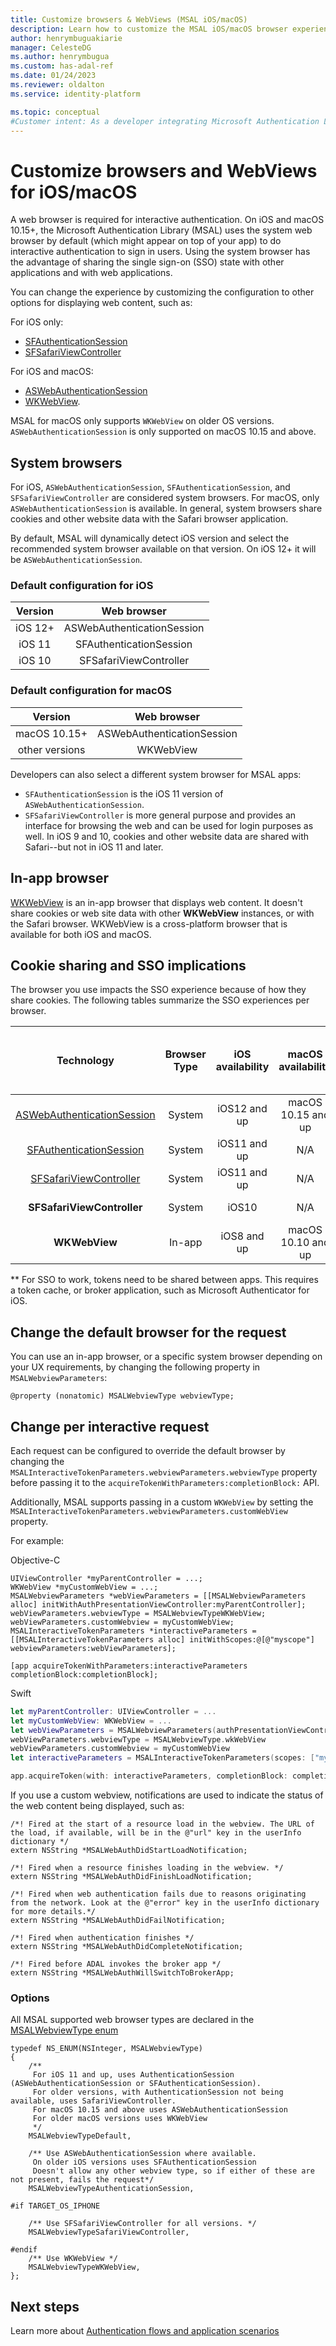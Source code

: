 ```yaml
---
title: Customize browsers & WebViews (MSAL iOS/macOS)
description: Learn how to customize the MSAL iOS/macOS browser experience to sign in users.
author: henrymbuguakiarie
manager: CelesteDG
ms.author: henrymbugua
ms.custom: has-adal-ref
ms.date: 01/24/2023
ms.reviewer: oldalton
ms.service: identity-platform

ms.topic: conceptual
#Customer intent: As a developer integrating Microsoft Authentication Library (MSAL) into my iOS/macOS app, I want to customize the web browser or WebView used for interactive authentication, so that I can provide a seamless and consistent user experience within my app.
---
```


# Customize browsers and WebViews for iOS/macOS

A web browser is required for interactive authentication. On iOS and macOS 10.15+, the Microsoft Authentication Library (MSAL) uses the system web browser by default (which might appear on top of your app) to do interactive authentication to sign in users. Using the system browser has the advantage of sharing the single sign-on (SSO) state with other applications and with web applications.

You can change the experience by customizing the configuration to other options for displaying web content, such as:

For iOS only:

- [SFAuthenticationSession](https://developer.apple.com/documentation/safariservices/sfauthenticationsession?language=objc)
- [SFSafariViewController](https://developer.apple.com/documentation/safariservices/sfsafariviewcontroller?language=objc)

For iOS and macOS:

- [ASWebAuthenticationSession](https://developer.apple.com/documentation/authenticationservices/aswebauthenticationsession?language=objc)
- [WKWebView](https://developer.apple.com/documentation/webkit/wkwebview?language=objc).

MSAL for macOS only supports `WKWebView` on older OS versions. `ASWebAuthenticationSession` is only supported on macOS 10.15 and above.

## System browsers

For iOS, `ASWebAuthenticationSession`, `SFAuthenticationSession`, and `SFSafariViewController` are considered system browsers. For macOS, only `ASWebAuthenticationSession` is available. In general, system browsers share cookies and other website data with the Safari browser application.

By default, MSAL will dynamically detect iOS version and select the recommended system browser available on that version. On iOS 12+ it will be `ASWebAuthenticationSession`.

### Default configuration for iOS

| Version |        Web browser         |
| :-----: | :------------------------: |
| iOS 12+ | ASWebAuthenticationSession |
| iOS 11  |  SFAuthenticationSession   |
| iOS 10  |   SFSafariViewController   |

### Default configuration for macOS

|    Version     |        Web browser         |
| :------------: | :------------------------: |
|  macOS 10.15+  | ASWebAuthenticationSession |
| other versions |         WKWebView          |

Developers can also select a different system browser for MSAL apps:

- `SFAuthenticationSession` is the iOS 11 version of `ASWebAuthenticationSession`.
- `SFSafariViewController` is more general purpose and provides an interface for browsing the web and can be used for login purposes as well. In iOS 9 and 10, cookies and other website data are shared with Safari--but not in iOS 11 and later.

## In-app browser

[WKWebView](https://developer.apple.com/documentation/webkit/wkwebview) is an in-app browser that displays web content. It doesn't share cookies or web site data with other **WKWebView** instances, or with the Safari browser. WKWebView is a cross-platform browser that is available for both iOS and macOS.

## Cookie sharing and SSO implications

The browser you use impacts the SSO experience because of how they share cookies. The following tables summarize the SSO experiences per browser.

|                                                        Technology                                                         | Browser Type | iOS availability | macOS availability | Shares cookies and other data |  MSAL availability   |                 SSO |
| :-----------------------------------------------------------------------------------------------------------------------: | :----------: | :--------------: | :----------------: | :---------------------------: | :------------------: | ------------------: |
| [ASWebAuthenticationSession](https://developer.apple.com/documentation/authenticationservices/aswebauthenticationsession) |    System    |   iOS12 and up   | macOS 10.15 and up |              Yes              | iOS and macOS 10.15+ | w/ Safari instances |
|        [SFAuthenticationSession](https://developer.apple.com/documentation/safariservices/sfauthenticationsession)        |    System    |   iOS11 and up   |        N/A         |              Yes              |       iOS only       | w/ Safari instances |
|         [SFSafariViewController](https://developer.apple.com/documentation/safariservices/sfsafariviewcontroller)         |    System    |   iOS11 and up   |        N/A         |              No               |       iOS only       |              No\*\* |
|                                                **SFSafariViewController**                                                 |    System    |      iOS10       |        N/A         |              Yes              |       iOS only       | w/ Safari instances |
|                                                       **WKWebView**                                                       |    In-app    |   iOS8 and up    | macOS 10.10 and up |              No               |    iOS and macOS     |              No\*\* |

\*\* For SSO to work, tokens need to be shared between apps. This requires a token cache, or broker application, such as Microsoft Authenticator for iOS.

## Change the default browser for the request

You can use an in-app browser, or a specific system browser depending on your UX requirements, by changing the following property in `MSALWebviewParameters`:

```objc
@property (nonatomic) MSALWebviewType webviewType;
```

## Change per interactive request

Each request can be configured to override the default browser by changing the `MSALInteractiveTokenParameters.webviewParameters.webviewType` property before passing it to the `acquireTokenWithParameters:completionBlock:` API.

Additionally, MSAL supports passing in a custom `WKWebView` by setting the `MSALInteractiveTokenParameters.webviewParameters.customWebView` property.

For example:

Objective-C

```objc
UIViewController *myParentController = ...;
WKWebView *myCustomWebView = ...;
MSALWebviewParameters *webViewParameters = [[MSALWebviewParameters alloc] initWithAuthPresentationViewController:myParentController];
webViewParameters.webviewType = MSALWebviewTypeWKWebView;
webViewParameters.customWebview = myCustomWebView;
MSALInteractiveTokenParameters *interactiveParameters = [[MSALInteractiveTokenParameters alloc] initWithScopes:@[@"myscope"] webviewParameters:webViewParameters];

[app acquireTokenWithParameters:interactiveParameters completionBlock:completionBlock];
```

Swift

```swift
let myParentController: UIViewController = ...
let myCustomWebView: WKWebView = ...
let webViewParameters = MSALWebviewParameters(authPresentationViewController: myParentController)
webViewParameters.webviewType = MSALWebviewType.wkWebView
webViewParameters.customWebview = myCustomWebView
let interactiveParameters = MSALInteractiveTokenParameters(scopes: ["myscope"], webviewParameters: webViewParameters)

app.acquireToken(with: interactiveParameters, completionBlock: completionBlock)
```

If you use a custom webview, notifications are used to indicate the status of the web content being displayed, such as:

```objc
/*! Fired at the start of a resource load in the webview. The URL of the load, if available, will be in the @"url" key in the userInfo dictionary */
extern NSString *MSALWebAuthDidStartLoadNotification;

/*! Fired when a resource finishes loading in the webview. */
extern NSString *MSALWebAuthDidFinishLoadNotification;

/*! Fired when web authentication fails due to reasons originating from the network. Look at the @"error" key in the userInfo dictionary for more details.*/
extern NSString *MSALWebAuthDidFailNotification;

/*! Fired when authentication finishes */
extern NSString *MSALWebAuthDidCompleteNotification;

/*! Fired before ADAL invokes the broker app */
extern NSString *MSALWebAuthWillSwitchToBrokerApp;
```

### Options

All MSAL supported web browser types are declared in the [MSALWebviewType enum](https://github.com/AzureAD/microsoft-authentication-library-for-objc/blob/master/MSAL/src/public/MSALDefinitions.h#L47)

```objc
typedef NS_ENUM(NSInteger, MSALWebviewType)
{
    /**
     For iOS 11 and up, uses AuthenticationSession (ASWebAuthenticationSession or SFAuthenticationSession).
     For older versions, with AuthenticationSession not being available, uses SafariViewController.
     For macOS 10.15 and above uses ASWebAuthenticationSession
     For older macOS versions uses WKWebView
     */
    MSALWebviewTypeDefault,

    /** Use ASWebAuthenticationSession where available.
     On older iOS versions uses SFAuthenticationSession
     Doesn't allow any other webview type, so if either of these are not present, fails the request*/
    MSALWebviewTypeAuthenticationSession,

#if TARGET_OS_IPHONE

    /** Use SFSafariViewController for all versions. */
    MSALWebviewTypeSafariViewController,

#endif
    /** Use WKWebView */
    MSALWebviewTypeWKWebView,
};
```

## Next steps

Learn more about [Authentication flows and application scenarios](authentication-flows-app-scenarios.md)
